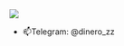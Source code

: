 
<img src="https://i.pinimg.com/736x/ae/6b/39/ae6b391b0ac6cb36d842c3790807a62e.jpg">

- 📫Telegram: @dinero_zz 

